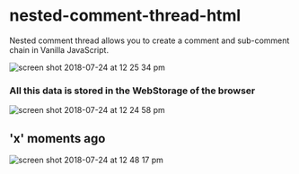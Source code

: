 # nested-comment-thread-html

Nested comment thread allows you to create a comment and sub-comment chain in Vanilla JavaScript.

![screen shot 2018-07-24 at 12 25 34 pm](https://user-images.githubusercontent.com/23554810/43121964-1b9a5e8a-8f3d-11e8-8d2e-bd119a7124f1.png)



### All this data is stored in the WebStorage of the browser

![screen shot 2018-07-24 at 12 24 58 pm](https://user-images.githubusercontent.com/23554810/43122027-4ca579a6-8f3d-11e8-8ddc-61df447d33c9.png)

## 'x' moments ago

![screen shot 2018-07-24 at 12 48 17 pm](https://user-images.githubusercontent.com/23554810/43122810-e7849b76-8f3f-11e8-9848-104bd798179d.png)


